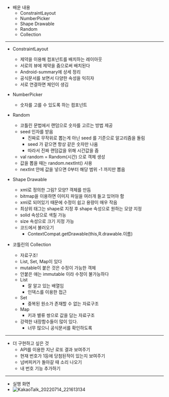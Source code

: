 - 배운 내용
	- ConstraintLayout
	- NumberPicker
	- Shape Drawable
	- Random
	- Collection
---

- ConstraintLayout
	- 제약을 이용해 컴포넌트를 배치하는 레이아웃
	- 서로의 뷰에 제약을 줌으로써 배치된다
	- Android-summary에 상세 정리
	- 공식문서를 보면서 다양한 속성을 익히자
	- 서로 연결하면 체인이 생김

- NumberPicker
	- 숫자를 고를 수 있도록 하는 컴포넌트

- Random
	- 코틀린 문법에서 랜덤으로 숫자를 고르는 방법 제공
	- seed 인자를 받음
		- 진짜로 무작위로 뽑는게 아닌 seed 를 기준으로 알고리즘을 돌림
		- seed 가 같으면 항상 같은 숫자만 나옴
		- 따라서 진짜 랜덤값을 위해 시간값을 줌
	- val random = Random(시간) 으로 객체 생성
	- 값을 뽑을 때는 random.nextInt() 사용
	- nextInt 안에 값을 넣으면 0부터 해당 범위 -1 까지만 뽑음

- Shape Drawable
	- xml로 정의한 그림? 모양? 객체를 만듬
	- bitmap을 이용하면 이미지 파일을 여러개 들고 있어야 함
	- xml로 되어있기 때문에 수정이 쉽고 용량이 매우 작음
	- 최상위 태그는 shape로 지정 후 shape 속성으로 원하는 모양 지정
	- solid 속성으로 색칠 가능
	- size 속성으로 크기 지정 가능
	- 코드에서 불러오기
		- ContextCompat.getDrawable(this,R.drawable.이름)

- 코틀린의 Collection
	- 자료구조!
	- List, Set, Map이 있다
	- mutable이 붙은 것은 수정이 가능한 객체
	- 안붙은 애는 immutable 이라 수정이 불가능하다
	- List
		- 잘 알고 있는 배열임
		- 인덱스를 이용한 접근
	- Set
		- 중복된 원소가 존재할 수 없는 자료구조
	- Map
		- 키과 밸류 쌍으로 값을 담는 자료구조
	- 강력한 내장함수들이 많이 있다.
		- 너무 많으니 공식문서를 확인하도록
---

- 더 구현하고 싶은 것
	- API를 이용한 지난 로또 결과 보여주기
	- 현재 번호가 1등에 당첨된적이 있는지 보여주기
	- 넘버피커가 돌아갈 때 소리 나오기
	- 내 번호 기능 추가하기

---
- 실행 화면
- ![KakaoTalk_20220714_221613134](https://user-images.githubusercontent.com/68932465/178991329-b696bc8b-15d6-4118-b48b-a40c1ff42374.jpg)

